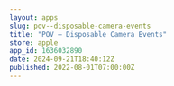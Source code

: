 ```yaml
---
layout: apps
slug: pov--disposable-camera-events
title: "POV – Disposable Camera Events"
store: apple
app_id: 1636032890
date: 2024-09-21T18:40:12Z
published: 2022-08-01T07:00:00Z
---
```

